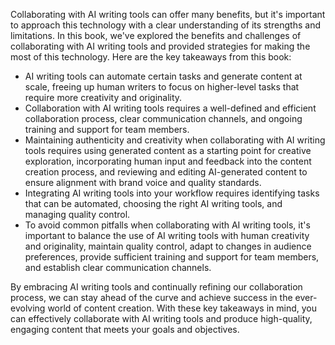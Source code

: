 
Collaborating with AI writing tools can offer many benefits, but it's important to approach this technology with a clear understanding of its strengths and limitations. In this book, we've explored the benefits and challenges of collaborating with AI writing tools and provided strategies for making the most of this technology. Here are the key takeaways from this book:

* AI writing tools can automate certain tasks and generate content at scale, freeing up human writers to focus on higher-level tasks that require more creativity and originality.
* Collaboration with AI writing tools requires a well-defined and efficient collaboration process, clear communication channels, and ongoing training and support for team members.
* Maintaining authenticity and creativity when collaborating with AI writing tools requires using generated content as a starting point for creative exploration, incorporating human input and feedback into the content creation process, and reviewing and editing AI-generated content to ensure alignment with brand voice and quality standards.
* Integrating AI writing tools into your workflow requires identifying tasks that can be automated, choosing the right AI writing tools, and managing quality control.
* To avoid common pitfalls when collaborating with AI writing tools, it's important to balance the use of AI writing tools with human creativity and originality, maintain quality control, adapt to changes in audience preferences, provide sufficient training and support for team members, and establish clear communication channels.

By embracing AI writing tools and continually refining our collaboration process, we can stay ahead of the curve and achieve success in the ever-evolving world of content creation. With these key takeaways in mind, you can effectively collaborate with AI writing tools and produce high-quality, engaging content that meets your goals and objectives.
